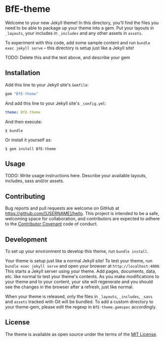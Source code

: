 # BfE-theme

Welcome to your new Jekyll theme! In this directory, you'll find the files you need to be able to package up your theme into a gem. Put your layouts in `_layouts`, your includes in `_includes` and any other assets in `assets`.

To experiment with this code, add some sample content and run `bundle exec jekyll serve` – this directory is setup just like a Jekyll site!

TODO: Delete this and the text above, and describe your gem


## Installation

Add this line to your Jekyll site's `Gemfile`:

```ruby
gem "BfE-theme"
```

And add this line to your Jekyll site's `_config.yml`:

```yaml
theme: BfE-theme
```

And then execute:

    $ bundle

Or install it yourself as:

    $ gem install BfE-theme

## Usage

TODO: Write usage instructions here. Describe your available layouts, includes, sass and/or assets.

## Contributing

Bug reports and pull requests are welcome on GitHub at https://github.com/[USERNAME]/hello. This project is intended to be a safe, welcoming space for collaboration, and contributors are expected to adhere to the [Contributor Covenant](http://contributor-covenant.org) code of conduct.

## Development

To set up your environment to develop this theme, run `bundle install`.

Your theme is setup just like a normal Jekyll site! To test your theme, run `bundle exec jekyll serve` and open your browser at `http://localhost:4000`. This starts a Jekyll server using your theme. Add pages, documents, data, etc. like normal to test your theme's contents. As you make modifications to your theme and to your content, your site will regenerate and you should see the changes in the browser after a refresh, just like normal.

When your theme is released, only the files in `_layouts`, `_includes`, `_sass` and `assets` tracked with Git will be bundled.
To add a custom directory to your theme-gem, please edit the regexp in `BfE-theme.gemspec` accordingly.

## License

The theme is available as open source under the terms of the [MIT License](https://opensource.org/licenses/MIT).

